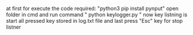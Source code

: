 at first for execute the code 
required:
"python3
pip install pynput"
open folder in cmd and run command
" python keylogger.py "
now key listning is start
all pressed key stored in log.txt file
and last press "Esc" key for stop listner
